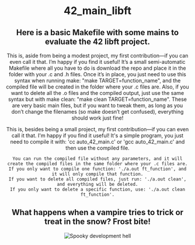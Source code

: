 
<div align="center">
<h1 align="center">42_main_libft</h1>
<h2> Here is a basic Makefile with some mains to evaluate the 42 libft project.</h2>
<p6 align="center">This is, aside from being a modest project, my first contribution—if you can even call it that. I’m happy if you find it useful! It’s a small semi-automatic Makefile where all you have to do is download the repo and place it in the folder with your .c and .h files. Once it’s in place, you just need to use this syntax when running make: "make TARGET=function_name", and the compiled file will be created in the folder where your .c files are. Also, if you want to delete all the .o files and the compiled output, just use the same syntax but with make clean: "make clean TARGET=function_name". These are very basic main files, but if you want to tweak them, as long as you don’t change the filenames (so make doesn’t get confused), everything should work just fine!

This is, besides being a small project, my first contribution—if you can even call it that. I'm happy if you find it useful! It's a simple program, you just need to compile it with: 'cc auto_42_main.c' or 'gcc auto_42_main.c' and then use the compiled file.

    You can run the compiled file without any parameters, and it will create the compiled files in the same folder where your .c files are.
    If you only want to compile one function: './a.out ft_function', and it will only compile that function.
    If you want to delete all compiled files, just run: './a.out clean', and everything will be deleted.
    If you only want to delete a specific function, use: './a.out clean ft_function'.
</p1>
<h2>What happens when a vampire tries to trick or treat in the snow? Frost bite!</h2>
  
![Spooky development hell](https://img.freepik.com/vector-gratis/diseno-papel-tapiz-feliz-halloween_52683-44541.jpg?t=st=1731269465~exp=1731273065~hmac=3e11eba69c67de4cf2a12138a764337f928b58db9c687d8b83102eb6f8d855da&w=1380)
</div>


